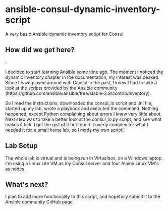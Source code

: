 # ansible-consul-dynamic-inventory-script
A very basic Ansible dynamic inventory script for Consul

<h2>How did we get here? </h2>:
<p>I decided to start learning Ansible some time ago. The moment I noticed the dynamic inventory chapter in the documentation, my interest was peaked. Since I have played around with Consul in the past, I knew I had to take a look at the scripts provided by the Ansible community (https://github.com/ansible/ansible/tree/stable-2.9/contrib/inventory).</p>
<p>So I read the instructions, downloaded the consul_io script and .ini file, started up my lab, wrote a playbook and executed the command. Nothing happened, except Python complaining about errors I knew very little about. Next step was to take a better look at the consul_io.py script, and see what makes it tick. I got the gist of it but found it overly complex for what I needed it for, a small home lab, so I made my own script!</p>

<h2>Lab Setup</h2>
<p>The whole lab is virtual and is being run in Virtualbox, on a Windows laptop. I'm using a Linux Lite VM as my Consul server and four Alpine Linux VM's as nodes.</p>

<h2>What's next?</h2>
<p>I plan to add more functionality to this script, and hopefully submit it to the Ansible community GitHub page.</p>

